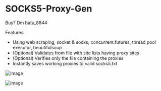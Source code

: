 # SOCKS5-Proxy-Gen

Buy? Dm batu_8844

Features:
+ Using web scraping, socket & socks, concurrent.futures, thread pool executor, beautifulsoup
+ (Optional) Validates from file with site lists having proxy sites
+ (Optional) Verifies only the file containing the proxies
+ Instantly saves working proxies to valid socks5.txt

![image](https://github.com/rxyzqc/SOCKS5-Proxy-Gen/assets/120246386/cce7a3ca-0724-4f03-9415-13e7e674b99e)

![image](https://github.com/rxyzqc/SOCKS5-Proxy-Gen/assets/120246386/04d732a3-2f0d-4ad8-8a4c-a33478ce0f34)

